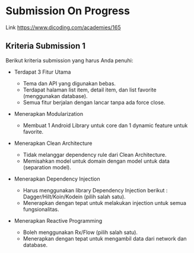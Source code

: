 # Submission On Progress

Link https://www.dicoding.com/academies/165

## Kriteria Submission 1
Berikut kriteria submission yang harus Anda penuhi:

- Terdapat 3 Fitur Utama

   - Tema dan API yang digunakan bebas.
   - Terdapat halaman list item, detail item, dan list favorite (menggunakan database).
   - Semua fitur berjalan dengan lancar tanpa ada force close.

- Menerapkan Modularization

    - Membuat 1 Android Library untuk core dan 1 dynamic feature untuk favorite.

- Menerapkan Clean Architecture

    - Tidak melanggar dependency rule dari Clean Architecture.
    - Memisahkan model untuk domain dengan model untuk data (separation model).

- Menerapkan Dependency Injection

    - Harus menggunakan library Dependency Injection berikut : Dagger/Hilt/Koin/Kodein (pilih salah satu).
    - Menerapkan dengan tepat untuk melakukan injection untuk semua fungsionalitas.

- Menerapkan Reactive Programming

    - Boleh menggunakan Rx/Flow (pilih salah satu). 
    - Menerapkan dengan tepat untuk mengambil data dari network dan database.
